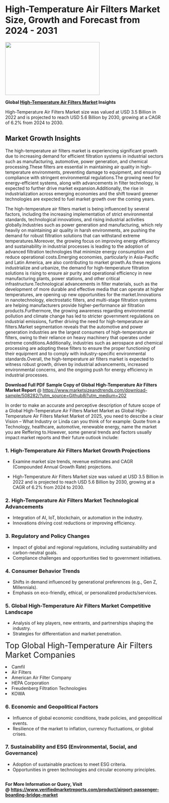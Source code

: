 <H1>High-Temperature Air Filters Market Size, Growth and Forecast from 2024 - 2031</H1><img class="aligncenter size-medium wp-image-584254" src="https://thirdeyenews.in/wp-content/uploads/2024/09/Global-Market-Research-300x168.jpeg" alt="" width="300" height="168" /><p><strong>Global&nbsp;<a href="https://www.marketsizeandtrends.com/download-sample/508282/?utm_source=Github8j?utm_medium=202">High-Temperature Air Filters Market</a> Insights</strong></p><p>High-Temperature Air Filters Market size was valued at USD 3.5 Billion in 2022 and is projected to reach USD 5.6 Billion by 2030, growing at a CAGR of 6.2% from 2024 to 2030.</p><p><h2>Market Growth Insights</h2> <p>The high-temperature air filters market is experiencing significant growth due to increasing demand for efficient filtration systems in industrial sectors such as manufacturing, automotive, power generation, and chemical processing.These filters are essential in maintaining air quality in high-temperature environments, preventing damage to equipment, and ensuring compliance with stringent environmental regulations.The growing need for energy-efficient systems, along with advancements in filter technology, is expected to further drive market expansion.Additionally, the rise in industrialization across emerging economies and the shift toward greener technologies are expected to fuel market growth over the coming years.</p> <p>The high-temperature air filters market is being influenced by several factors, including the increasing implementation of strict environmental standards, technological innovations, and rising industrial activities globally.Industries such as power generation and manufacturing, which rely heavily on maintaining air quality in harsh environments, are pushing the demand for robust filtration solutions that can withstand extreme temperatures.Moreover, the growing focus on improving energy efficiency and sustainability in industrial processes is leading to the adoption of advanced filtration technologies that minimize energy consumption and reduce operational costs.Emerging economies, particularly in Asia-Pacific and Latin America, are also contributing to market growth.As these regions industrialize and urbanize, the demand for high-temperature filtration solutions is rising to ensure air purity and operational efficiency in new manufacturing plants, power stations, and other critical infrastructure.Technological advancements in filter materials, such as the development of more durable and effective media that can operate at higher temperatures, are opening up new opportunities for the market.Innovations in nanotechnology, electrostatic filters, and multi-stage filtration systems are helping manufacturers provide higher-performance air filtration products.Furthermore, the growing awareness regarding environmental pollution and climate change has led to stricter government regulations on industrial emissions, further driving the need for high-temperature air filters.Market segmentation reveals that the automotive and power generation industries are the largest consumers of high-temperature air filters, owing to their reliance on heavy machinery that operates under extreme conditions.Additionally, industries such as aerospace and chemical processing are adopting these filters to ensure the proper functioning of their equipment and to comply with industry-specific environmental standards.Overall, the high-temperature air filters market is expected to witness robust growth, driven by industrial advancements, increased environmental concerns, and the ongoing push for energy efficiency in industrial processes.<p><span class=""><strong>Download Full PDF Sample Copy of Global High-Temperature Air Filters Market Report</strong> @ <a href="https://www.marketsizeandtrends.com/download-sample/508282/?utm_source=Github8j?utm_medium=202" target="_blank">https://www.marketsizeandtrends.com/download-sample/508282/?utm_source=Github8j?utm_medium=202</a></span></p><p>In order to make an accurate and perceptive description of future scope of a Global&nbsp;High-Temperature Air Filters Market Market as Global&nbsp;High-Temperature Air Filters Market Market of 2025, you need to describe a clear Vision &ndash; What Industry or Linda can you think of for example: Quote from a Technology, healthcare, automotive, renewable energy, name the market you are Reffering to.However, some general trends and factors usually impact market reports and their future outlook include:</p><h3>1.&nbsp;<strong>High-Temperature Air Filters Market Growth Projections</strong></h3><ul><li>Examine market size trends, revenue estimates and CAGR (Compounded Annual Growth Rate) projections.</li><li><p>High-Temperature Air Filters Market size was valued at USD 3.5 Billion in 2022 and is projected to reach USD 5.6 Billion by 2030, growing at a CAGR of 6.2% from 2024 to 2030.</p></li></ul><h3>2.&nbsp;<strong>High-Temperature Air Filters Market Technological Advancements</strong></h3><ul><li>Integration of AI, IoT, blockchain, or automation in the industry.</li><li>Innovations driving cost reductions or improving efficiency.</li></ul><h3>3.&nbsp;<strong>Regulatory and Policy Changes</strong></h3><ul><li>Impact of global and regional regulations, including sustainability and carbon-neutral goals.</li><li>Compliance challenges and opportunities tied to government initiatives.</li></ul><h3>4.&nbsp;<strong>Consumer Behavior Trends</strong></h3><ul><li>Shifts in demand influenced by generational preferences (e.g., Gen Z, Millennials).</li><li>Emphasis on eco-friendly, ethical, or personalized products/services.</li></ul><h3>5.&nbsp;<strong>Global High-Temperature Air Filters Market Competitive Landscape</strong></h3><ul><li>Analysis of key players, new entrants, and partnerships shaping the industry.</li><li>Strategies for differentiation and market penetration.</li></ul><p data-pm-slice="1 1 []"><span style="color: inherit; font-family: inherit; font-size: 25px;">Top Global High-Temperature Air Filters Market Companies</span></p><div class="" data-test-id=""><p><li>Camfil</li><li> Air Filters</li><li> American Air Filter Company</li><li> HEPA Corporation</li><li> Freudenberg Filtration Technologies</li><li> KOWA</li></p></div><h3>6.&nbsp;<strong>Economic and Geopolitical Factors</strong></h3><ul><li>Influence of global economic conditions, trade policies, and geopolitical events.</li><li>Resilience of the market to inflation, currency fluctuations, or global crises.</li></ul><h3>7.&nbsp;<strong>Sustainability and ESG (Environmental, Social, and Governance)</strong></h3><ul><li>Adoption of sustainable practices to meet ESG criteria.</li><li>Opportunities in green technologies and circular economy principles.</li></ul><h2><strong style="font-size: 14px;">For More Information or Query, Visit @&nbsp;</strong><a style="background-color: #ffffff; font-size: 14px;" href="https://www.marketsizeandtrends.com/report/high-temperature-air-filters-market/" target="_blank">https://www.verifiedmarketreports.com/product/airport-passenger-boarding-bridge-market</a></h2>